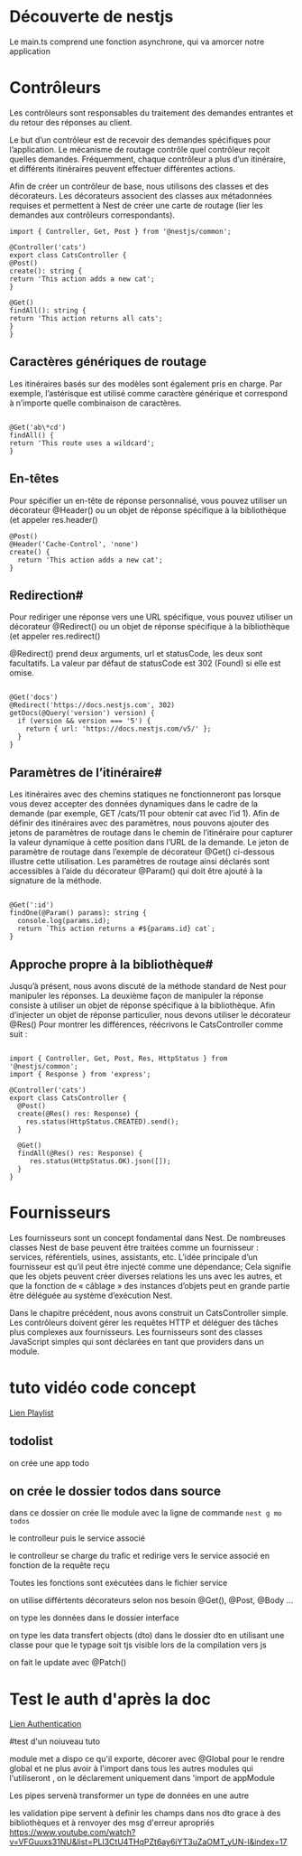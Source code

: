 # Découverte de nestjs

Le main.ts comprend une fonction asynchrone, qui va amorcer notre application

# Contrôleurs

Les contrôleurs sont responsables du traitement des demandes entrantes et du retour des réponses au client.

Le but d’un contrôleur est de recevoir des demandes spécifiques pour l’application. Le mécanisme de routage contrôle quel contrôleur reçoit quelles demandes. Fréquemment, chaque contrôleur a plus d’un itinéraire, et différents itinéraires peuvent effectuer différentes actions.

Afin de créer un contrôleur de base, nous utilisons des classes et des décorateurs. Les décorateurs associent des classes aux métadonnées requises et permettent à Nest de créer une carte de routage (lier les demandes aux contrôleurs correspondants).

```
import { Controller, Get, Post } from '@nestjs/common';

@Controller('cats')
export class CatsController {
@Post()
create(): string {
return 'This action adds a new cat';
}

@Get()
findAll(): string {
return 'This action returns all cats';
}
}
```

## Caractères génériques de routage

Les itinéraires basés sur des modèles sont également pris en charge. Par exemple, l’astérisque est utilisé comme caractère générique et correspond à n’importe quelle combinaison de caractères.

```

@Get('ab\*cd')
findAll() {
return 'This route uses a wildcard';
}
```

## En-têtes

Pour spécifier un en-tête de réponse personnalisé, vous pouvez utiliser un décorateur @Header() ou un objet de réponse spécifique à la bibliothèque (et appeler res.header()

```
@Post()
@Header('Cache-Control', 'none')
create() {
  return 'This action adds a new cat';
}
```

## Redirection#

Pour rediriger une réponse vers une URL spécifique, vous pouvez utiliser un décorateur @Redirect() ou un objet de réponse spécifique à la bibliothèque (et appeler res.redirect()

@Redirect() prend deux arguments, url et statusCode, les deux sont facultatifs. La valeur par défaut de statusCode est 302 (Found) si elle est omise.

```

@Get('docs')
@Redirect('https://docs.nestjs.com', 302)
getDocs(@Query('version') version) {
  if (version && version === '5') {
    return { url: 'https://docs.nestjs.com/v5/' };
  }
}

```

## Paramètres de l’itinéraire#

Les itinéraires avec des chemins statiques ne fonctionneront pas lorsque vous devez accepter des données dynamiques dans le cadre de la demande (par exemple, GET /cats/11 pour obtenir cat avec l’id 1). Afin de définir des itinéraires avec des paramètres, nous pouvons ajouter des jetons de paramètres de routage dans le chemin de l’itinéraire pour capturer la valeur dynamique à cette position dans l’URL de la demande. Le jeton de paramètre de routage dans l’exemple de décorateur @Get() ci-dessous illustre cette utilisation. Les paramètres de routage ainsi déclarés sont accessibles à l’aide du décorateur @Param() qui doit être ajouté à la signature de la méthode.

```

@Get(':id')
findOne(@Param() params): string {
  console.log(params.id);
  return `This action returns a #${params.id} cat`;
}
```

## Approche propre à la bibliothèque#

Jusqu’à présent, nous avons discuté de la méthode standard de Nest pour manipuler les réponses. La deuxième façon de manipuler la réponse consiste à utiliser un objet de réponse spécifique à la bibliothèque. Afin d’injecter un objet de réponse particulier, nous devons utiliser le décorateur @Res() Pour montrer les différences, réécrivons le CatsController comme suit :

```

import { Controller, Get, Post, Res, HttpStatus } from '@nestjs/common';
import { Response } from 'express';

@Controller('cats')
export class CatsController {
  @Post()
  create(@Res() res: Response) {
    res.status(HttpStatus.CREATED).send();
  }

  @Get()
  findAll(@Res() res: Response) {
     res.status(HttpStatus.OK).json([]);
  }
}

```

# Fournisseurs

Les fournisseurs sont un concept fondamental dans Nest. De nombreuses classes Nest de base peuvent être traitées comme un fournisseur : services, référentiels, usines, assistants, etc. L’idée principale d’un fournisseur est qu’il peut être injecté comme une dépendance; Cela signifie que les objets peuvent créer diverses relations les uns avec les autres, et que la fonction de « câblage » des instances d’objets peut en grande partie être déléguée au système d’exécution Nest.

Dans le chapitre précédent, nous avons construit un CatsController simple. Les contrôleurs doivent gérer les requêtes HTTP et déléguer des tâches plus complexes aux fournisseurs. Les fournisseurs sont des classes JavaScript simples qui sont déclarées en tant que providers dans un module.

# tuto vidéo code concept

<a href="https://www.youtube.com/playlist?list=PLs_WqGRq69UiSaXX85NRUX4rkeiNP3K6l" target="blank">Lien Playlist</a>

## todolist

on crée une app todo

## on crée le dossier todos dans source

dans ce dossier on crée lle module avec la ligne de commande `nest g mo todos`

le controlleur puis le service associé

le controlleur se charge du trafic et redirige vers le service associé en fonction de la requête reçu

Toutes les fonctions sont exécutées dans le fichier service

on utilise différtents décorateurs selon nos besoin @Get(), @Post, @Body ...

on type les données dans le dossier interface

on type les data transfert objects (dto) dans le dossier dto en utilisant une classe pour que le typage soit tjs visible lors de la compilation vers js

on fait le update avec @Patch()

# Test le auth d'après la doc

<a href="https://docs.nestjs.com/security/authentication">Lien Authentication</a>

#test d'un noiuveau tuto 

module met a dispo ce qu'il exporte, décorer avec @Global pour le rendre global et ne plus avoir à l'import dans tous les autres modules qui l'utiliseront ,
on le déclarement uniquement dans 'import de appModule

Les pipes servenà transformer un type de données en une autre 

les validation pipe servent à definir les champs dans nos dto grace à des bibliothèques et à renvoyer des msg d'erreur apropriés
https://www.youtube.com/watch?v=VFGuuxs31NU&list=PLl3CtU4THqPZt6ay6iYT3uZaOMT_yUN-l&index=17

